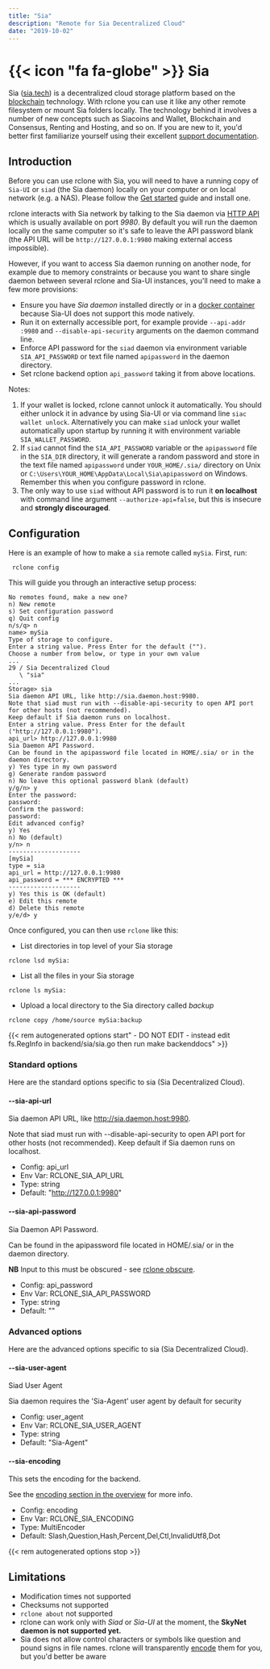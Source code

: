 ```yaml
---
title: "Sia"
description: "Remote for Sia Decentralized Cloud"
date: "2019-10-02"
---
```


# {{< icon "fa fa-globe" >}} Sia

Sia ([sia.tech](https://sia.tech/)) is a decentralized cloud storage platform
based on the [blockchain](https://wikipedia.org/wiki/Blockchain) technology.
With rclone you can use it like any other remote filesystem or mount Sia folders
locally. The technology behind it involves a number of new concepts such as
Siacoins and Wallet, Blockchain and Consensus, Renting and Hosting, and so on.
If you are new to it, you'd better first familiarize yourself using their
excellent [support documentation](https://support.sia.tech/).

## Introduction

Before you can use rclone with Sia, you will need to have a running copy of
`Sia-UI` or `siad` (the Sia daemon) locally on your computer or on local
network (e.g. a NAS). Please follow the [Get started](https://sia.tech/get-started)
guide and install one.

rclone interacts with Sia network by talking to the Sia daemon via [HTTP API](https://sia.tech/docs/)
which is usually available on port _9980_. By default you will run the daemon
locally on the same computer so it's safe to leave the API password blank
(the API URL will be `http://127.0.0.1:9980` making external access impossible).

However, if you want to access Sia daemon running on another node, for example
due to memory constraints or because you want to share single daemon between
several rclone and Sia-UI instances, you'll need to make a few more provisions:
- Ensure you have _Sia daemon_ installed directly or in
  a [docker container](https://github.com/SiaFoundation/siad/pkgs/container/siad)
  because Sia-UI does not support this mode natively.
- Run it on externally accessible port, for example provide `--api-addr :9980`
  and `--disable-api-security` arguments on the daemon command line.
- Enforce API password for the `siad` daemon via environment variable
  `SIA_API_PASSWORD` or text file named `apipassword` in the daemon directory.
- Set rclone backend option `api_password` taking it from above locations.


Notes:
1. If your wallet is locked, rclone cannot unlock it automatically.
   You should either unlock it in advance by using Sia-UI or via command line
   `siac wallet unlock`.
   Alternatively you can make `siad` unlock your wallet automatically upon
   startup by running it with environment variable `SIA_WALLET_PASSWORD`.
2. If `siad` cannot find the `SIA_API_PASSWORD` variable or the `apipassword` file
   in the `SIA_DIR` directory, it will generate a random password and store in the
   text file named `apipassword` under `YOUR_HOME/.sia/` directory on Unix
   or `C:\Users\YOUR_HOME\AppData\Local\Sia\apipassword` on Windows.
   Remember this when you configure password in rclone.
3. The only way to use `siad` without API password is to run it **on localhost**
   with command line argument `--authorize-api=false`, but this is insecure and
   **strongly discouraged**.

## Configuration

Here is an example of how to make a `sia` remote called `mySia`.
First, run:

     rclone config

This will guide you through an interactive setup process:

```
No remotes found, make a new one?
n) New remote
s) Set configuration password
q) Quit config
n/s/q> n
name> mySia
Type of storage to configure.
Enter a string value. Press Enter for the default ("").
Choose a number from below, or type in your own value
...
29 / Sia Decentralized Cloud
   \ "sia"
...
Storage> sia
Sia daemon API URL, like http://sia.daemon.host:9980.
Note that siad must run with --disable-api-security to open API port for other hosts (not recommended).
Keep default if Sia daemon runs on localhost.
Enter a string value. Press Enter for the default ("http://127.0.0.1:9980").
api_url> http://127.0.0.1:9980
Sia Daemon API Password.
Can be found in the apipassword file located in HOME/.sia/ or in the daemon directory.
y) Yes type in my own password
g) Generate random password
n) No leave this optional password blank (default)
y/g/n> y
Enter the password:
password:
Confirm the password:
password:
Edit advanced config?
y) Yes
n) No (default)
y/n> n
--------------------
[mySia]
type = sia
api_url = http://127.0.0.1:9980
api_password = *** ENCRYPTED ***
--------------------
y) Yes this is OK (default)
e) Edit this remote
d) Delete this remote
y/e/d> y
```

Once configured, you can then use `rclone` like this:

- List directories in top level of your Sia storage

```
rclone lsd mySia:
```

- List all the files in your Sia storage

```
rclone ls mySia:
```

- Upload a local directory to the Sia directory called _backup_

```
rclone copy /home/source mySia:backup
```

{{< rem autogenerated options start" - DO NOT EDIT - instead edit fs.RegInfo in backend/sia/sia.go then run make backenddocs" >}}
### Standard options

Here are the standard options specific to sia (Sia Decentralized Cloud).

#### --sia-api-url

Sia daemon API URL, like http://sia.daemon.host:9980.

Note that siad must run with --disable-api-security to open API port for other hosts (not recommended).
Keep default if Sia daemon runs on localhost.

- Config:      api_url
- Env Var:     RCLONE_SIA_API_URL
- Type:        string
- Default:     "http://127.0.0.1:9980"

#### --sia-api-password

Sia Daemon API Password.

Can be found in the apipassword file located in HOME/.sia/ or in the daemon directory.

**NB** Input to this must be obscured - see [rclone obscure](/commands/rclone_obscure/).

- Config:      api_password
- Env Var:     RCLONE_SIA_API_PASSWORD
- Type:        string
- Default:     ""

### Advanced options

Here are the advanced options specific to sia (Sia Decentralized Cloud).

#### --sia-user-agent

Siad User Agent

Sia daemon requires the 'Sia-Agent' user agent by default for security

- Config:      user_agent
- Env Var:     RCLONE_SIA_USER_AGENT
- Type:        string
- Default:     "Sia-Agent"

#### --sia-encoding

This sets the encoding for the backend.

See the [encoding section in the overview](/overview/#encoding) for more info.

- Config:      encoding
- Env Var:     RCLONE_SIA_ENCODING
- Type:        MultiEncoder
- Default:     Slash,Question,Hash,Percent,Del,Ctl,InvalidUtf8,Dot

{{< rem autogenerated options stop >}}

## Limitations

- Modification times not supported
- Checksums not supported
- `rclone about` not supported
- rclone can work only with _Siad_ or _Sia-UI_ at the moment,
  the **SkyNet daemon is not supported yet.**
- Sia does not allow control characters or symbols like question and pound
  signs in file names. rclone will transparently [encode](/overview/#encoding)
  them for you, but you'd better be aware

